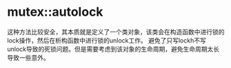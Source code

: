 # mutex::autolock
这种方法比较安全，其本质就是定义了一个类对象，该类会在构造函数中进行锁的lock操作，然后在析构函数中进行锁的unlock工作。
避免了只写lockh不写unlock导致的死锁问题。但是需要考虑到该对象的生命周期，避免生命周期太长导致一些意外。
